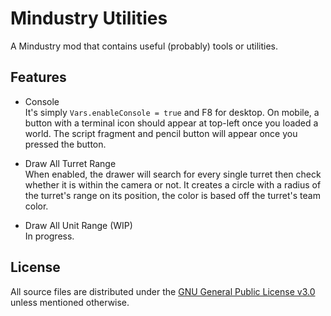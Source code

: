 # Mindustry Utilities

A Mindustry mod that contains useful (probably) tools or utilities.

## Features

- Console  
  It's simply `Vars.enableConsole = true` and F8 for desktop. On mobile, a button with a terminal icon should appear at top-left once you loaded a world. The script fragment and pencil button will appear once you pressed the button.

- Draw All Turret Range  
  When enabled, the drawer will search for every single turret then check whether it is within the camera or not. It creates a circle with a radius of the turret's range on its position, the color is based off the turret's team color.

- Draw All Unit Range (WIP)  
  In progress.

## License

All source files are distributed under the [GNU General Public License v3.0](LICENSE) unless mentioned otherwise.